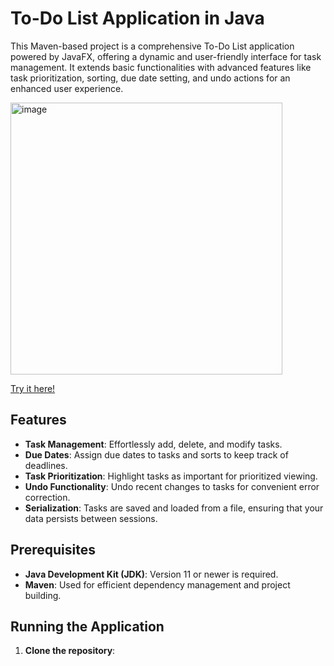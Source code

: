 
# To-Do List Application in Java

This Maven-based project is a comprehensive To-Do List application powered by JavaFX, offering a dynamic and user-friendly interface for task management. It extends basic functionalities with advanced features like task prioritization, sorting, due date setting, and undo actions for an enhanced user experience.

<img width="435" alt="image" src="https://github.com/kyle-heller/To-Do-List-JavaFX/assets/117598474/6f6e5941-32ff-4c15-adef-beafc14266f4">

<a href="https://replit.com/@xsys/Todo-List-JavaFX">Try it here!</a>
## Features

- **Task Management**: Effortlessly add, delete, and modify tasks.
- **Due Dates**: Assign due dates to tasks and sorts to keep track of deadlines.
- **Task Prioritization**: Highlight tasks as important for prioritized viewing.
- **Undo Functionality**: Undo recent changes to tasks for convenient error correction.
- **Serialization**: Tasks are saved and loaded from a file, ensuring that your data persists between sessions.

## Prerequisites

- **Java Development Kit (JDK)**: Version 11 or newer is required.
- **Maven**: Used for efficient dependency management and project building.

## Running the Application

1. **Clone the repository**:
